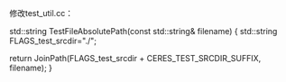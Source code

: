修改test_util.cc：

std::string TestFileAbsolutePath(const std::string& filename) {
  std::string FLAGS_test_srcdir="./";
 
  return JoinPath(FLAGS_test_srcdir + CERES_TEST_SRCDIR_SUFFIX,
                  filename);
}
